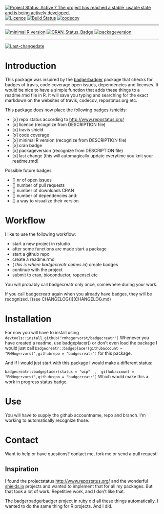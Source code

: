 [![Project Status: Active ? The project has reached a stable, usable state and is being actively developed.](http://www.repostatus.org/badges/latest/active.svg)](http://www.repostatus.org/#active) [![Licence](https://img.shields.io/badge/licence-GPL--3-blue.svg)](https://www.gnu.org/licenses/gpl-3.0.en.html) [![Build Status](https://travis-ci.org/RMHogervorst/badgecreatr.svg?branch=master)](https://travis-ci.org/RMHogervorst/badgecreatr) [![codecov](https://codecov.io/gh/RMHogervorst/badgecreatr/branch/master/graph/badge.svg)](https://codecov.io/gh/RMHogervorst/badgecreatr)

------------------------------------------------------------------------

[![minimal R version](https://img.shields.io/badge/R%3E%3D-3.2.4-6666ff.svg)](https://cran.r-project.org/) [![CRAN\_Status\_Badge](http://www.r-pkg.org/badges/version/badgecreatr)](http://cran.r-project.org/package=badgecreatr) [![packageversion](https://img.shields.io/badge/Package%20version-0.1.0-orange.svg?style=flat-square)](commits/master)

------------------------------------------------------------------------

[![Last-changedate](https://img.shields.io/badge/last%20change-2016--07--03-yellowgreen.svg)](/commits/master)

<!-- README.md is generated from README.Rmd. Please edit that file -->
Introduction
============

This package was inspired by the [badgerbadger](https://github.com/badges/badgerbadgerbadger) package that checks for badges of travis, code coverage open issues, dependencies and licenses. It would be nice to have a simple function that adds these things to a readme.rmd file in R. It will save you typing and searching for the exact markdown on the websites of travis, codecov, repostatus.org etc.

This package does now place the following badges /shields:

-   \[x\] repo status according to <http://www.repostatus.org/>
-   \[x\] licence (recognize from DESCRIPTION file)
-   \[x\] travis shield
-   \[x\] code coverage
-   \[x\] minimal R version (recognize from DESCRIPTION file)
-   \[x\] cran badge
-   \[x\] packageversion (recognize from DESCRIPTION file)
-   \[x\] last change (this will automagically update everytime you knit your readme.rmd)

Possible future badges

-   \[\] nr of open issues
-   \[\] number of pull requests
-   \[\] number of downloads CRAN
-   \[\] number of dependencies and:
-   \[\] a way to visualize their version

Workflow
========

I like to use the following workflow:

-   start a new project in rstudio
-   after some functions are made start a package
-   start a github repo
-   create a readme.rmd
-   ( *this is where badgecreatr comes in*) create badges
-   continue with the project
-   submit to cran, bioconductor, ropensci etc

You will probably call badgecreatr only once, somewhere during your work.

If you call badgecreatr again when you already have badges, they will be recognized. \[(see CHANGELOG)\]\](CHANGELOG.md)

Installation
============

For now you will have to install using `devtools::install_github("rmhogervorst/badgecreatr")` Whenever you have created a readme, use badgeplacer() or don't even load the package I would just call `badgecreatr::badgeplacer(githubaccount = "RMHogervorst",githubrepo = "badgecreatr")` for this package.

And if I would just start with this package I would make a different status:

`badgecreatr::badgeplacer(status = "wip"  ,  githubaccount = "RMHogervorst",githubrepo = "badgecreatr")` Which would make this a work in progress status badge.

Use
===

You will have to supply the github accountname, repo and branch. I'm working to automatically recognize those.

Contact
=======

Want to help or have questions? contact me, fork me or send a pull request!

Inspiration
-----------

I found the projectstatus <http://www.repostatus.org/> and the wonderful [shields.io](shields.io) projects and wanted to implement that for all my packages. But that took a lot of work. Repetitive work, and I don't like that.

The [badgerbadgerbadger](http://sam.pikesley.org/projects/badger/) project in ruby did all these things automatically. I wanted to do the same thing for R projects. And I did.
